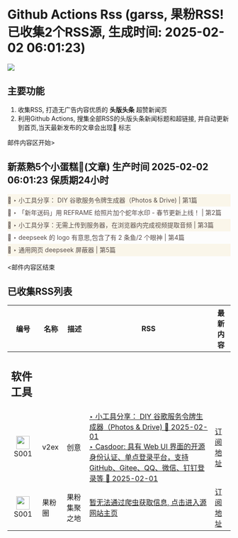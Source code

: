 # Github Actions Rss (garss, 果粉RSS! 已收集2个RSS源, 生成时间: 2025-02-02 06:01:23)

![](https://cdn.jsdelivr.net/gh/xinkeji/garss/_media/ga-rss.png)



## 主要功能
1. 收集RSS, 打造无广告内容优质的 **头版头条** 超赞新闻页
2. 利用Github Actions, 搜集全部RSS的头版头条新闻标题和超链接, 并自动更新到首页,当天最新发布的文章会出现🌈 标志

邮件内容区开始>
<h2>新蒸熟5个小蛋糕🍰(文章) 生产时间 2025-02-02 06:01:23 保质期24小时</h2>

<div style='line-height:3;background-color:#FAF6EA;' ><a href='https://www.v2ex.com/t/1108566#reply0' style="line-height:2;text-decoration:none;display:block;color:#584D49;">🌈 ‣ 小工具分享： DIY 谷歌服务令牌生成器（Photos & Drive) | 第1篇</a></div><div style='line-height:3;' ><a href='https://www.v2ex.com/t/1108547#reply6' style="line-height:2;text-decoration:none;display:block;color:#584D49;">🌈 ‣ 「新年送码」用 REFRAME 给照片加个蛇年水印 - 春节更新上线！ | 第2篇</a></div><div style='line-height:3;background-color:#FAF6EA;' ><a href='https://www.v2ex.com/t/1108486#reply0' style="line-height:2;text-decoration:none;display:block;color:#584D49;">🌈 ‣ 小工具分享：无需上传到服务器，在浏览器内完成视频提取音频 | 第3篇</a></div><div style='line-height:3;' ><a href='https://www.v2ex.com/t/1108482#reply4' style="line-height:2;text-decoration:none;display:block;color:#584D49;">🌈 ‣ deepseek 的 logo 有意思,包含了有 2 条鱼/2 个眼神 | 第4篇</a></div><div style='line-height:3;background-color:#FAF6EA;' ><a href='https://www.v2ex.com/t/1108504#reply2' style="line-height:2;text-decoration:none;display:block;color:#584D49;">🌈 ‣ 通用网页 deepseek 屏蔽器 | 第5篇</a></div>

<邮件内容区结束

## 已收集RSS列表

| 编号 | 名称 | 描述 | RSS | 最新内容 |
| --- | --- | --- | --- | --- |
| <h2 id="软件工具">软件工具</h2> |  |   |  |  |
| <div id="S001" style="text-align: center;"><img src="https://cdn.jsdelivr.net/gh/zhaoolee/garss/_media/favicon/S001.png" width="30px" style="width:30px;height: auto;"/><br><span>S001</span></div> | v2ex | 创意 | [‣ 小工具分享： DIY 谷歌服务令牌生成器（Photos & Drive) 🌈 2025-02-01](https://www.v2ex.com/t/1108566#reply0)<br/>[‣ Casdoor: 具有 Web UI 界面的开源身份认证、单点登录平台，支持 GitHub、Gitee、QQ、微信、钉钉登录等 🌈 2025-02-01](https://www.v2ex.com/t/803669#reply363) | [订阅地址](https://www.v2ex.com/feed/tab/creative.xml) |
| <div id="S001" style="text-align: center;"><img src="https://cdn.jsdelivr.net/gh/zhaoolee/garss/_media/favicon/S001.png" width="30px" style="width:30px;height: auto;"/><br><span>S001</span></div> | 果粉圈 | 果粉集聚之地 | [暂无法通过爬虫获取信息, 点击进入源网站主页](https://g0f.cn) | [订阅地址](https://g0f.cn/rss.xml) |



